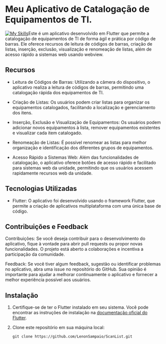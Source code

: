 
# Meu Aplicativo de Catalogação de Equipamentos de TI.

[![My Skills](https://skillicons.dev/icons?i=flutter)](https://skillicons.dev)Este é um aplicativo desenvolvido em Flutter que permite a catalogação de equipamentos de TI de forma ágil e prática por código de barras. Ele oferece recursos de leitura de códigos de barras, criação de listas, inserção, exclusão, visualização e renomeação de listas, além de acesso rápido a sistemas web usando webview.

## Recursos

- Leitura de Códigos de Barras: Utilizando a câmera do dispositivo, o aplicativo realiza a leitura de códigos de barras, permitindo uma catalogação rápida dos equipamentos de TI.

- Criação de Listas: Os usuários podem criar listas para organizar os equipamentos catalogados, facilitando a localização e gerenciamento dos itens.

- Inserção, Exclusão e Visualização de Equipamentos: Os usuários podem adicionar novos equipamentos à lista, remover equipamentos existentes e visualizar cada item catalogado.

- Renomeação de Listas: É possível renomear as listas para melhor organização e identificação dos diferentes grupos de equipamentos.

- Acesso Rápido a Sistemas Web: Além das funcionalidades de catalogação, o aplicativo oferece botões de acesso rápido e facilitado para sistemas web da unidade, permitindo que os usuários acessem rapidamente recursos web da unidade.

## Tecnologias Utilizadas

- Flutter: O aplicativo foi desenvolvido usando o framework Flutter, que permite a criação de aplicativos multiplataforma com uma única base de código.


## Contribuições e Feedback
Contribuições: Se você deseja contribuir para o desenvolvimento do aplicativo, fique à vontade para abrir pull requests ou propor novas funcionalidades. O projeto está aberto a colaborações e incentiva a participação da comunidade.

Feedback: Se você tiver algum feedback, sugestão ou identificar problemas no aplicativo, abra uma issue no repositório do GitHub. Sua opinião é importante para ajudar a melhorar continuamente o aplicativo e fornecer a melhor experiência possível aos usuários.






## Instalação

1. Certifique-se de ter o Flutter instalado em seu sistema. Você pode encontrar as instruções de instalação na [documentação oficial do Flutter](https://flutter.dev/docs/get-started).

2. Clone este repositório em sua máquina local:
   ```shell
   git clone https://github.com/LenonSampaio/ScanList.git
